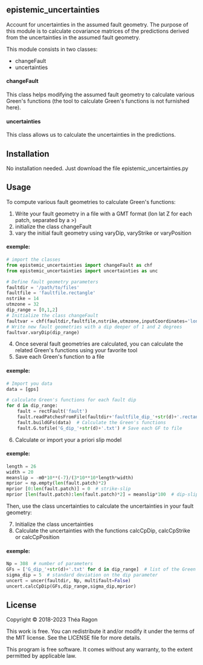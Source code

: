 ## epistemic_uncertainties
Account for uncertainties in the assumed fault geometry. The purpose of this module is to calculate covariance matrices of the predictions derived from the uncertainties in the assumed fault geometry.

This module consists in two classes:
- changeFault
- uncertainties

#### changeFault
This class helps modifying the assumed fault geometry to calculate various Green's functions (the tool to calculate Green's functions is not furnished here).

#### uncertainties
This class allows us to calculate the uncertainties in the predictions.

## Installation
No installation needed. Just download the file epistemic_uncertainties.py 

## Usage

To compute various fault geometries to calculate Green's functions:

1) Write your fault geometry in a file with a GMT format (lon lat Z for each patch, separated by a >)
2) initialize the class changeFault
3) vary the initial fault geometry using varyDip, varyStrike or varyPosition

#### exemple:
```python
# import the classes
from epistemic_uncertainties import changeFault as chf
from epistemic_uncertainties import uncertainties as unc

# Define fault geometry parameters
faultdir = '/path/to/files'
faultfile = 'faultfile.rectangle'
nstrike = 14
utmzone = 32
dip_range = [0,1,2]
# Initialize the class changeFault
faultvar = chf(faultdir,faultfile,nstrike,utmzone,inputCoordinates='lonlatz', nbrcorners=4)
# Write new fault geometries with a dip deeper of 1 and 2 degrees
faultvar.varyDip(dip_range)
```

4) Once several fault geometries are calculated, you can calculate the related Green's functions using your favorite tool
5) Save each Green's function to a file

#### exemple:
```python
# Import you data
data = [gps]

# calculate Green's functions for each fault dip 
for d in dip_range:
    fault = rectFault('fault') 
    fault.readPatchesFromFile(faultdir+'faultfile_dip_'+str(d)+'.rectangle')   # personnal functions to import fault
    fault.buildGFs(data)  # Calculate the Green's functions
    fault.G.tofile('G_dip_'+str(d)+'.txt') # Save each GF to file
```

6) Calculate or import your a priori slip model

#### exemple:
```python
length = 26
width = 20
meanslip = -m0*10**(-7)/(3*10**10*length*width)
mprior = np.empty(len(fault.patch)*2)
mprior [0:len(fault.patch)] = 0  # strike-slip 
mprior [len(fault.patch):len(fault.patch)*2] = meanslip*100  # dip-slip, in cm!
```

Then, use the class uncertainties to calculate the uncertainties in your fault geometry:

7) Initialize the class uncertainties
8) Calculate the uncertainties with the functions calcCpDip, calcCpStrike or calcCpPosition

#### exemple:
```python
Np = 308  # number of parameters
GFs = ['G_dip_'+str(d)+'.txt' for d in dip_range]  # list of the Green's functions
sigma_dip = 5  # standard deviation on the dip parameter
uncert = uncer(faultdir, Np, multifault=False)
uncert.calcCpDip(GFs,dip_range,sigma_dip,mprior)
```

## License

Copyright © 2018-2023 Théa Ragon

This work  is free. You can  redistribute it and/or modify it under the terms of the MIT license. See the LICENSE file for more details.

This program  is free software.  It comes  without any warranty,  to the extent permitted by applicable law.
